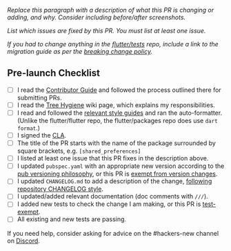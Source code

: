 *Replace this paragraph with a description of what this PR is changing or adding, and why. Consider including before/after screenshots.*

*List which issues are fixed by this PR. You must list at least one issue.*

*If you had to change anything in the [flutter/tests] repo, include a link to the migration guide as per the [breaking change policy].*

## Pre-launch Checklist

- [ ] I read the [Contributor Guide] and followed the process outlined there for submitting PRs.
- [ ] I read the [Tree Hygiene] wiki page, which explains my responsibilities.
- [ ] I read and followed the [relevant style guides] and ran the auto-formatter. (Unlike the flutter/flutter repo, the flutter/packages repo does use `dart format`.)
- [ ] I signed the [CLA].
- [ ] The title of the PR starts with the name of the package surrounded by square brackets, e.g. `[shared_preferences]`
- [ ] I listed at least one issue that this PR fixes in the description above.
- [ ] I updated `pubspec.yaml` with an appropriate new version according to the [pub versioning philosophy], or this PR is [exempt from version changes].
- [ ] I updated `CHANGELOG.md` to add a description of the change, [following repository CHANGELOG style].
- [ ] I updated/added relevant documentation (doc comments with `///`).
- [ ] I added new tests to check the change I am making, or this PR is [test-exempt].
- [ ] All existing and new tests are passing.

If you need help, consider asking for advice on the #hackers-new channel on [Discord].

<!-- Links -->
[Contributor Guide]: https://github.com/flutter/packages/blob/main/CONTRIBUTING.md
[Tree Hygiene]: https://github.com/flutter/flutter/wiki/Tree-hygiene
[relevant style guides]: https://github.com/flutter/packages/blob/main/CONTRIBUTING.md#style
[CLA]: https://cla.developers.google.com/
[flutter/tests]: https://github.com/flutter/tests
[breaking change policy]: https://github.com/flutter/flutter/wiki/Tree-hygiene#handling-breaking-changes
[Discord]: https://github.com/flutter/flutter/wiki/Chat
[pub versioning philosophy]: https://dart.dev/tools/pub/versioning
[exempt from version changes]: https://github.com/flutter/flutter/wiki/Contributing-to-Plugins-and-Packages#version-and-changelog-updates
[following repository CHANGELOG style]: https://github.com/flutter/flutter/wiki/Contributing-to-Plugins-and-Packages#changelog-style
[test-exempt]: https://github.com/flutter/flutter/wiki/Tree-hygiene#tests
